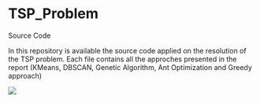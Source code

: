 # TSP_Problem
Source Code

In this repository is available the source code applied on the resolution of the TSP problem.
Each file contains all the approches presented in the report (KMeans, DBSCAN, Genetic Algorithm, Ant Optimization and Greedy approach)

![](https://github.com/ttiziano/TSP_Problem/images/babbo_image.png?raw=True )
